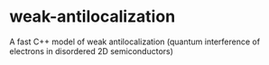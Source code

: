 # weak-antilocalization
A fast C++ model of weak antilocalization (quantum interference of electrons in disordered 2D semiconductors)
